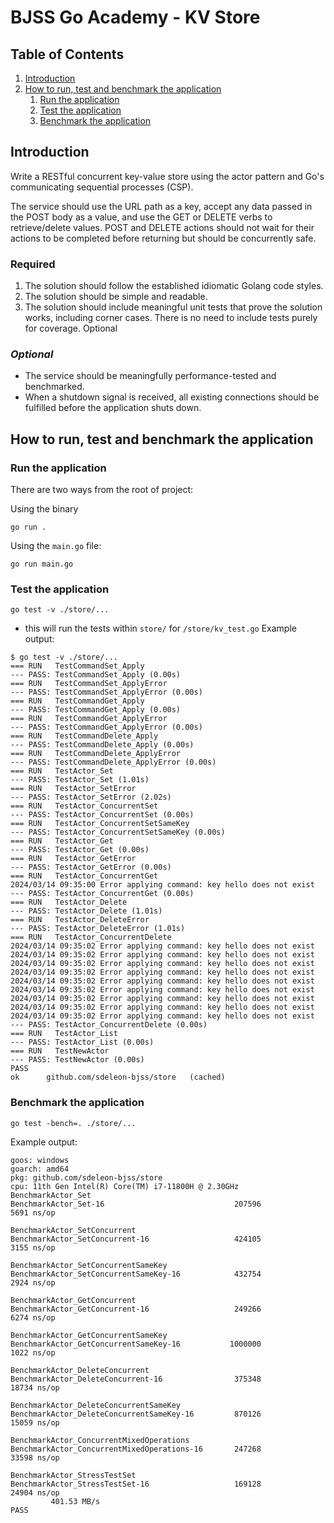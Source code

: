 # BJSS Go Academy - KV Store

## Table of Contents
1. [Introduction](#introduction)
2. [How to run, test and benchmark the application](#how-to-run-test-and-benchmark-the-application)
    1. [Run the application](#run-the-application)
    2. [Test the application](#test-the-application)
    3. [Benchmark the application](#benchmark-the-application)

## Introduction
Write a RESTful concurrent key-value store using the actor pattern and Go's communicating sequential processes (CSP).

The service should use the URL path as a key, accept any data passed in the POST body as a value, and use the GET or DELETE verbs to retrieve/delete values. POST and DELETE actions should not wait for their actions to be completed before returning but should be concurrently safe.

### Required

1. The solution should follow the established idiomatic Golang code styles.
2. The solution should be simple and readable.
3. The solution should include meaningful unit tests that prove the solution works, including corner cases. There is no need to include tests purely for coverage.
Optional

### _Optional_
* The service should be meaningfully performance-tested and benchmarked.
* When a shutdown signal is received, all existing connections should be fulfilled before the application shuts down.


## How to run, test and benchmark the application
### Run the application
There are two ways from the root of project:

Using the binary
```shell
go run .
```

Using the `main.go` file:
```shell
go run main.go
```

### Test the application
```shell
go test -v ./store/...
```
- this will run the tests within `store/` for `/store/kv_test.go`
Example output:
```shell
$ go test -v ./store/...
=== RUN   TestCommandSet_Apply
--- PASS: TestCommandSet_Apply (0.00s)     
=== RUN   TestCommandSet_ApplyError        
--- PASS: TestCommandSet_ApplyError (0.00s)
=== RUN   TestCommandGet_Apply
--- PASS: TestCommandGet_Apply (0.00s)
=== RUN   TestCommandGet_ApplyError
--- PASS: TestCommandGet_ApplyError (0.00s)
=== RUN   TestCommandDelete_Apply
--- PASS: TestCommandDelete_Apply (0.00s)
=== RUN   TestCommandDelete_ApplyError
--- PASS: TestCommandDelete_ApplyError (0.00s)
=== RUN   TestActor_Set
--- PASS: TestActor_Set (1.01s)
=== RUN   TestActor_SetError
--- PASS: TestActor_SetError (2.02s)
=== RUN   TestActor_ConcurrentSet
--- PASS: TestActor_ConcurrentSet (0.00s)
=== RUN   TestActor_ConcurrentSetSameKey
--- PASS: TestActor_ConcurrentSetSameKey (0.00s)
=== RUN   TestActor_Get
--- PASS: TestActor_Get (0.00s)
=== RUN   TestActor_GetError
--- PASS: TestActor_GetError (0.00s)
=== RUN   TestActor_ConcurrentGet
2024/03/14 09:35:00 Error applying command: key hello does not exist
--- PASS: TestActor_ConcurrentGet (0.00s)
=== RUN   TestActor_Delete
--- PASS: TestActor_Delete (1.01s)
=== RUN   TestActor_DeleteError
--- PASS: TestActor_DeleteError (1.01s)
=== RUN   TestActor_ConcurrentDelete
2024/03/14 09:35:02 Error applying command: key hello does not exist
2024/03/14 09:35:02 Error applying command: key hello does not exist
2024/03/14 09:35:02 Error applying command: key hello does not exist
2024/03/14 09:35:02 Error applying command: key hello does not exist
2024/03/14 09:35:02 Error applying command: key hello does not exist
2024/03/14 09:35:02 Error applying command: key hello does not exist
2024/03/14 09:35:02 Error applying command: key hello does not exist
2024/03/14 09:35:02 Error applying command: key hello does not exist
2024/03/14 09:35:02 Error applying command: key hello does not exist
--- PASS: TestActor_ConcurrentDelete (0.00s)
=== RUN   TestActor_List
--- PASS: TestActor_List (0.00s)
=== RUN   TestNewActor
--- PASS: TestNewActor (0.00s)
PASS
ok      github.com/sdeleon-bjss/store   (cached)
```

### Benchmark the application
```shell
go test -bench=. ./store/...
```

Example output:
```shell
goos: windows
goarch: amd64
pkg: github.com/sdeleon-bjss/store
cpu: 11th Gen Intel(R) Core(TM) i7-11800H @ 2.30GHz
BenchmarkActor_Set
BenchmarkActor_Set-16                             207596              5691 ns/op

BenchmarkActor_SetConcurrent
BenchmarkActor_SetConcurrent-16                   424105              3155 ns/op

BenchmarkActor_SetConcurrentSameKey
BenchmarkActor_SetConcurrentSameKey-16            432754              2924 ns/op

BenchmarkActor_GetConcurrent
BenchmarkActor_GetConcurrent-16                   249266              6274 ns/op

BenchmarkActor_GetConcurrentSameKey
BenchmarkActor_GetConcurrentSameKey-16           1000000              1022 ns/op

BenchmarkActor_DeleteConcurrent
BenchmarkActor_DeleteConcurrent-16                375348             18734 ns/op

BenchmarkActor_DeleteConcurrentSameKey
BenchmarkActor_DeleteConcurrentSameKey-16         870126             15059 ns/op

BenchmarkActor_ConcurrentMixedOperations
BenchmarkActor_ConcurrentMixedOperations-16       247268             33598 ns/op

BenchmarkActor_StressTestSet
BenchmarkActor_StressTestSet-16                   169128             24904 ns/op
         401.53 MB/s
PASS
```
